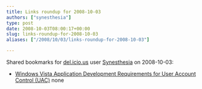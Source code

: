 ```yaml
---
title: Links roundup for 2008-10-03
authors: ["synesthesia"]
type: post
date: 2008-10-03T08:00:17+00:00
slug: links-roundup-for-2008-10-03 
aliases: ["/2008/10/03/links-roundup-for-2008-10-03"]

---
```

Shared bookmarks for [del.icio.us][1] user [Synesthesia][2] on 2008-10-03:

  * [Windows Vista Application Development Requirements for User Account Control (UAC)][3] 
    none</li> </ul>

 [1]: https://del.icio.us/
 [2]: https://del.icio.us/synesthesia
 [3]: https://msdn.microsoft.com/en-us/library/aa905330.aspx
